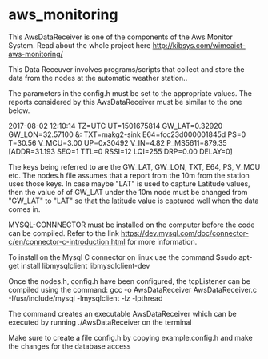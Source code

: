# aws_monitoring

This AwsDataReceiver is one of the components of the Aws Monitor System. Read about the whole project here
http://kibsys.com/wimeaict-aws-monitoring/
 
This Data Receuver  involves programs/scripts that collect and store the data from the nodes at the automatic weather station..

The parameters in the config.h must be set to the appropriate values. The reports considered by this AwsDataReceiver must be similar to the one below.

2017-08-02 12:10:14 TZ=UTC UT=1501675814 GW_LAT=0.32920 GW_LON=32.57100 &: TXT=makg2-sink E64=fcc23d000001845d PS=0 T=30.56  V_MCU=3.00 UP=0x30492 V_IN=4.82  P_MS5611=879.35  [ADDR=31.193 SEQ=1 TTL=0 RSSI=12 LQI=255 DRP=0.00 DELAY=0]

The keys being referred to are the GW_LAT, GW_LON, TXT, E64, PS, V_MCU etc. The nodes.h file assumes that a report from the 10m from the station uses those keys. In case maybe "LAT" is used to capture Latitude values, then the value of of GW_LAT under the 10m node must be changed from "GW_LAT" to "LAT" so that the latitude value is captured well when the data comes in.

MYSQL-CONNNECTOR must be installed on the computer before the code can be compiled. Refer to the link https://dev.mysql.com/doc/connector-c/en/connector-c-introduction.html for more information.

To install on the Mysql C connector on linux use the command
  $sudo apt-get install libmysqlclient libmysqlclient-dev

Once the nodes.h, config.h have been configured, the tcpListener can be compiled using the command:
gcc -o AwsDataReceiver AwsDataReceiver.c  -I/usr/include/mysql  -lmysqlclient -lz -lpthread 

The command creates an executable AwsDataReceiver which can be executed by running ./AwsDataReceiver on the terminal

Make sure to create a file config.h by copying example.config.h and make the changes for the database access


